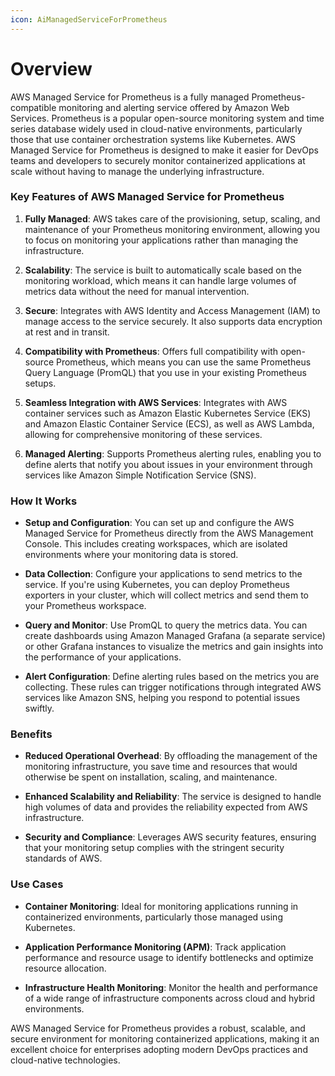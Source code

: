 ```yaml
---
icon: AiManagedServiceForPrometheus
---
```

# Overview

AWS Managed Service for Prometheus is a fully managed Prometheus-compatible monitoring and alerting service offered by Amazon Web Services. Prometheus is a popular open-source monitoring system and time series database widely used in cloud-native environments, particularly those that use container orchestration systems like Kubernetes. AWS Managed Service for Prometheus is designed to make it easier for DevOps teams and developers to securely monitor containerized applications at scale without having to manage the underlying infrastructure.

### Key Features of AWS Managed Service for Prometheus

1. **Fully Managed**: AWS takes care of the provisioning, setup, scaling, and maintenance of your Prometheus monitoring environment, allowing you to focus on monitoring your applications rather than managing the infrastructure.
    
2. **Scalability**: The service is built to automatically scale based on the monitoring workload, which means it can handle large volumes of metrics data without the need for manual intervention.
    
3. **Secure**: Integrates with AWS Identity and Access Management (IAM) to manage access to the service securely. It also supports data encryption at rest and in transit.
    
4. **Compatibility with Prometheus**: Offers full compatibility with open-source Prometheus, which means you can use the same Prometheus Query Language (PromQL) that you use in your existing Prometheus setups.
    
5. **Seamless Integration with AWS Services**: Integrates with AWS container services such as Amazon Elastic Kubernetes Service (EKS) and Amazon Elastic Container Service (ECS), as well as AWS Lambda, allowing for comprehensive monitoring of these services.
    
6. **Managed Alerting**: Supports Prometheus alerting rules, enabling you to define alerts that notify you about issues in your environment through services like Amazon Simple Notification Service (SNS).
    

### How It Works

- **Setup and Configuration**: You can set up and configure the AWS Managed Service for Prometheus directly from the AWS Management Console. This includes creating workspaces, which are isolated environments where your monitoring data is stored.
    
- **Data Collection**: Configure your applications to send metrics to the service. If you're using Kubernetes, you can deploy Prometheus exporters in your cluster, which will collect metrics and send them to your Prometheus workspace.
    
- **Query and Monitor**: Use PromQL to query the metrics data. You can create dashboards using Amazon Managed Grafana (a separate service) or other Grafana instances to visualize the metrics and gain insights into the performance of your applications.
    
- **Alert Configuration**: Define alerting rules based on the metrics you are collecting. These rules can trigger notifications through integrated AWS services like Amazon SNS, helping you respond to potential issues swiftly.
    

### Benefits

- **Reduced Operational Overhead**: By offloading the management of the monitoring infrastructure, you save time and resources that would otherwise be spent on installation, scaling, and maintenance.
    
- **Enhanced Scalability and Reliability**: The service is designed to handle high volumes of data and provides the reliability expected from AWS infrastructure.
    
- **Security and Compliance**: Leverages AWS security features, ensuring that your monitoring setup complies with the stringent security standards of AWS.
    

### Use Cases

- **Container Monitoring**: Ideal for monitoring applications running in containerized environments, particularly those managed using Kubernetes.
    
- **Application Performance Monitoring (APM)**: Track application performance and resource usage to identify bottlenecks and optimize resource allocation.
    
- **Infrastructure Health Monitoring**: Monitor the health and performance of a wide range of infrastructure components across cloud and hybrid environments.
    

AWS Managed Service for Prometheus provides a robust, scalable, and secure environment for monitoring containerized applications, making it an excellent choice for enterprises adopting modern DevOps practices and cloud-native technologies.